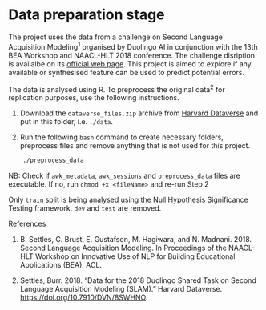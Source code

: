 # Data preparation stage

The project uses the data from a challenge on Second Language Acquisition Modeling<sup>1</sup> organised by Duolingo AI in conjunction with the 13th BEA Workshop and NAACL-HLT 2018 conference. The challenge disription is availalbe on its [official web page](http://sharedtask.duolingo.com/2018). This project is aimed to explore if any available or synthesised feature can be used to predict potential errors.

The data is analysed using R. To preprocess the original data<sup>2</sup> for replication purposes,
use the following instructions.

1. Download the `dataverse_files.zip` archive from [Harvard Dataverse](https://dataverse.harvard.edu/dataset.xhtml?persistentId=doi:10.7910/DVN/8SWHNO) and put in this folder, i.e. `./data`.

2. Run the following `bash` command to create necessary folders, preprocess files and remove anything that is not used for this project.

```bash
    ./preprocess_data
```

NB: Check if `awk_metadata`, `awk_sessions` and `preprocess_data` files are executable. If no, run `chmod +x <fileName>` and re-run Step 2


Only `train` split is being analysed using the Null Hypothesis Significance Testing framework, `dev` and `test` are removed.

References

1. B. Settles, C. Brust, E. Gustafson, M. Hagiwara, and N. Madnani. 2018. Second Language Acquisition Modeling. In Proceedings of the NAACL-HLT Workshop on Innovative Use of NLP for Building Educational Applications (BEA). ACL.

2. Settles, Burr. 2018. “Data for the 2018 Duolingo Shared Task on Second Language Acquisition Modeling
(SLAM).” Harvard Dataverse. https://doi.org/10.7910/DVN/8SWHNO.
